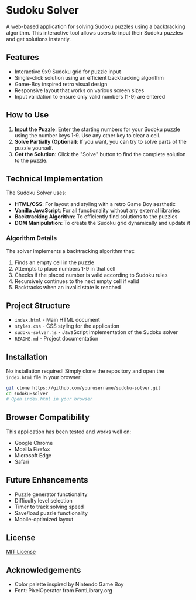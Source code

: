 # Sudoku Solver

A web-based application for solving Sudoku puzzles using a backtracking algorithm. This interactive tool allows users to input their Sudoku puzzles and get solutions instantly.

## Features

- Interactive 9x9 Sudoku grid for puzzle input
- Single-click solution using an efficient backtracking algorithm
- Game-Boy inspired retro visual design
- Responsive layout that works on various screen sizes
- Input validation to ensure only valid numbers (1-9) are entered

## How to Use

1. **Input the Puzzle**: Enter the starting numbers for your Sudoku puzzle using the number keys 1-9. Use any other key to clear a cell.
2. **Solve Partially (Optional)**: If you want, you can try to solve parts of the puzzle yourself.
3. **Get the Solution**: Click the "Solve" button to find the complete solution to the puzzle.

## Technical Implementation

The Sudoku Solver uses:

- **HTML/CSS**: For layout and styling with a retro Game Boy aesthetic
- **Vanilla JavaScript**: For all functionality without any external libraries
- **Backtracking Algorithm**: To efficiently find solutions to the puzzles
- **DOM Manipulation**: To create the Sudoku grid dynamically and update it

### Algorithm Details

The solver implements a backtracking algorithm that:
1. Finds an empty cell in the puzzle
2. Attempts to place numbers 1-9 in that cell
3. Checks if the placed number is valid according to Sudoku rules
4. Recursively continues to the next empty cell if valid
5. Backtracks when an invalid state is reached

## Project Structure

- `index.html` - Main HTML document
- `styles.css` - CSS styling for the application
- `sudoku-solver.js` - JavaScript implementation of the Sudoku solver
- `README.md` - Project documentation

## Installation

No installation required! Simply clone the repository and open the `index.html` file in your browser:

```bash
git clone https://github.com/yourusername/sudoku-solver.git
cd sudoku-solver
# Open index.html in your browser
```

## Browser Compatibility

This application has been tested and works well on:
- Google Chrome
- Mozilla Firefox
- Microsoft Edge
- Safari

## Future Enhancements

- Puzzle generator functionality
- Difficulty level selection
- Timer to track solving speed
- Save/load puzzle functionality
- Mobile-optimized layout

## License

[MIT License](LICENSE)

## Acknowledgements

- Color palette inspired by Nintendo Game Boy
- Font: PixelOperator from FontLibrary.org